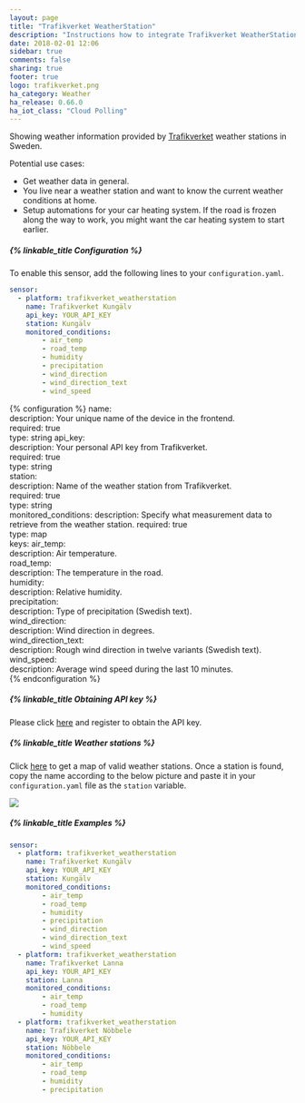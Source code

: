 ```yaml
---
layout: page
title: "Trafikverket WeatherStation"
description: "Instructions how to integrate Trafikverket WeatherStation within Home Assistant."
date: 2018-02-01 12:06
sidebar: true
comments: false
sharing: true
footer: true
logo: trafikverket.png
ha_category: Weather
ha_release: 0.66.0
ha_iot_class: "Cloud Polling"
---
```


Showing weather information provided by [Trafikverket](https://www.trafikverket.se/) weather stations in Sweden. 


Potential use cases:
-	Get weather data in general.
-	You live near a weather station and want to know the current weather conditions at home.
-	Setup automations for your car heating system. If the road is frozen along the way to work, you might want the car heating system to start earlier.

##### {% linkable_title Configuration %}

To enable this sensor, add the following lines to your `configuration.yaml`.

```yaml
sensor:
  - platform: trafikverket_weatherstation
    name: Trafikverket Kungälv
    api_key: YOUR_API_KEY
    station: Kungälv
    monitored_conditions:
        - air_temp
        - road_temp
        - humidity
        - precipitation
        - wind_direction
        - wind_direction_text
        - wind_speed
```

{% configuration %}
name:  
  description: Your unique name of the device in the frontend.  
  required: true  
  type: string
api_key:  
  description: Your personal API key from Trafikverket.  
  required: true  
  type: string  
station:  
  description: Name of the weather station from Trafikverket.  
  required: true  
  type: string  
monitored_conditions: 
  description: Specify what measurement data to retrieve from the weather station.
  required: true  
  type: map  
  keys:
    air_temp:  
      description: Air temperature.  
    road_temp:  
      description: The temperature in the road.  
    humidity:  
      description: Relative humidity.  
    precipitation:  
      description: Type of precipitation (Swedish text).  
    wind_direction:  
      description: Wind direction in degrees.  
    wind_direction_text:  
      description: Rough wind direction in twelve variants (Swedish text).  
    wind_speed:  
      description: Average wind speed during the last 10 minutes.    
{% endconfiguration %}

##### {% linkable_title Obtaining API key %}

Please click [here](https://api.trafikinfo.trafikverket.se/) and register to obtain the API key.

##### {% linkable_title Weather stations %}

Click [here](https://www.trafikverket.se/trafikinformation/vag/?TrafficType=personalTraffic&map=1/606442.17/6886316.22/&Layers=RoadWeather%2b) to get a map of valid weather stations. Once a station is found, copy the name according to the below picture and paste it in your `configuration.yaml` file as the `station` variable.

<p class='img'>
  <img src='{{site_root}}/images/screenshots/get_trafikverket_weather_station_example.png' />
</p>

##### {% linkable_title Examples %}

```yaml
sensor:
  - platform: trafikverket_weatherstation
    name: Trafikverket Kungälv
    api_key: YOUR_API_KEY
    station: Kungälv
    monitored_conditions:
        - air_temp
        - road_temp
        - humidity
        - precipitation
        - wind_direction
        - wind_direction_text
        - wind_speed
  - platform: trafikverket_weatherstation
    name: Trafikverket Lanna
    api_key: YOUR_API_KEY
    station: Lanna
    monitored_conditions:
        - air_temp
        - road_temp
        - humidity
  - platform: trafikverket_weatherstation
    name: Trafikverket Nöbbele
    api_key: YOUR_API_KEY
    station: Nöbbele
    monitored_conditions:
        - air_temp
        - road_temp
        - humidity
        - precipitation
```
